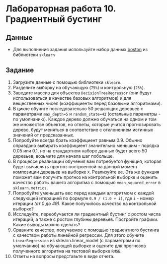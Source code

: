 # Лабораторная работа 10. Градиентный бустинг
## Данные

- Для выполнения задания используйте набор данных [boston](https://scikit-learn.org/stable/datasets/index.html#boston-dataset) из библиотеки `sklearn`

## Задание

1. Загрузите данные с помощью библиотеки `sklearn`.
2. Разделите выборку на обучающую (`75%`) и контрольную (`25%`).
3. Заведите массив для объектов `DecisionTreeRegressor` (они будут использоваться в качестве базовых алгоритмов) и для вещественных чисел (коэффициенты перед базовыми алгоритмами).
4. В цикле обучите последовательно 50 решающих деревьев с параметрами `max_depth=5` и `random_state=42` (остальные параметры - по умолчанию). Каждое дерево должно обучаться на одном и том же множестве объектов, но ответы, которые учится прогнозировать дерево, будут меняться в соответствие с отклонением истинных значений от предсказанных.
5. Попробуйте всегда брать коэффициент равным 0.9. Обычно оправдано выбирать коэффициент значительно меньшим - порядка 0.05 или 0.1, но на стандартном наборе данных будет всего 50 деревьев, возьмите для начала шаг побольше.
6. В процессе реализации обучения вам потребуется функция, которая будет вычислять прогноз построенной на данный момент композиции деревьев на выборке `X`. Реализуйте ее. Эта же функция поможет вам получить прогноз на контрольной выборке и оценить качество работы вашего алгоритма с помощью `mean_squared_error` в `sklearn.metrics`.
7. Попробуйте уменьшать вес перед каждым алгоритмом с каждой следующей итерацией по формуле `0.9 / (1.0 + i)`, где `i` - номер итерации _(от 0 до 49)_. Какое получилось качество на контрольной выборке?
8. Исследуйте, переобучается ли градиентный бустинг с ростом числа итераций, а также с ростом глубины деревьев. Постройте графики. Какие выводы можно сделать?
9. Сравните качество, получаемое с помощью градиентного бустинга с качеством работы линейной регрессии. Для этого обучите `LinearRegression` из sklearn.linear_model (с параметрами по умолчанию) на обучающей выборке и оцените для прогнозов полученного алгоритма на тестовой выборке `RMSE`.
10. Ответы на вопросы представьте в виде отчета.

